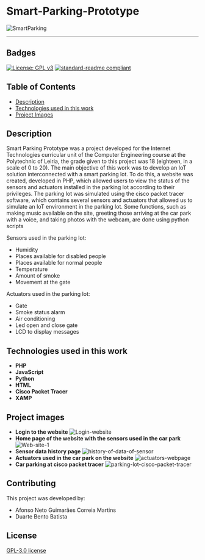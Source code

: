 # Smart-Parking-Prototype

![SmartParking](https://github.com/user-attachments/assets/73341bfa-f95e-4552-b458-be40ada30f63)

---
## Badges
[![License: GPL v3](https://img.shields.io/badge/License-GPLv3-blue.svg)](https://www.gnu.org/licenses/gpl-3.0)
[![standard-readme compliant](https://img.shields.io/badge/readme%20style-standard-brightgreen.svg?style=flat-square)](https://github.com/RichardLitt/standard-readme)

## Table of Contents
  - [Description](#description)
  - [Technologies used in this work](#technologies-used-in-this-work)
  - [Project Images](#project-images)

## Description

Smart Parking Prototype was a project developed for the Internet Technologies curricular unit of the Computer Engineering course at the Polytechnic of Leiria, the grade given to this project was 18 (eighteen, in a scale of 0 to 20). The main objective of this work was to develop an IoT solution interconnected with a smart parking lot. To do this, a website was created, developed in PHP, which allowed users to view the status of the sensors and actuators installed in the parking lot according to their privileges. The parking lot was simulated using the cisco packet tracer software, which contains several sensors and actuators that allowed us to simulate an IoT environment in the parking lot. Some functions, such as making music available on the site, greeting those arriving at the car park with a voice, and taking photos with the webcam, are done using python scripts

Sensors used in the parking lot:
  - Humidity
  - Places available for disabled people
  - Places available for normal people
  - Temperature
  - Amount of smoke
  - Movement at the gate

Actuators used in the parking lot:
  - Gate
  - Smoke status alarm
  - Air conditioning
  - Led open and close gate
  - LCD to display messages

## Technologies used in this work
  - **PHP**
  - **JavaScript**
  - **Python**
  - **HTML**
  - **Cisco Packet Tracer**
  - **XAMP**

## Project images
  - **Login to the website**
![Login-website](https://github.com/user-attachments/assets/845fda73-6ca3-4b33-8874-4a915c703d93)
  - **Home page of the website with the sensors used in the car park**
![Web-site-1](https://github.com/user-attachments/assets/0cda313f-4b57-4a79-a6fa-0e5ab9279469)
  - **Sensor data history page**
![history-of-data-of-sensor](https://github.com/user-attachments/assets/648642bd-2441-451f-b012-49ab440e031a)
  - **Actuators used in the car park on the website**
![actuators-webpage](https://github.com/user-attachments/assets/b36cd0d2-be4d-45dc-9deb-5dd6730582fe)
  - **Car parking at cisco packet tracer**
![parking-lot-cisco-packet-tracer](https://github.com/user-attachments/assets/db9ef832-0690-4980-b506-3f02c8cebc3e)


## Contributing
This project was developed by:
  - Afonso Neto Guimarães Correia Martins
  - Duarte Bento Batista

## License
[GPL-3.0 license](../LICENSE)




 







